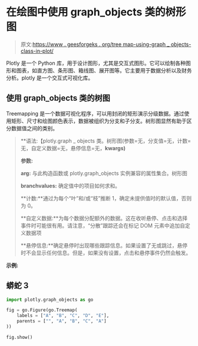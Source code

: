 # 在绘图中使用 graph_objects 类的树形图

> 原文:[https://www . geesforgeks . org/tree map-using-graph _ objects-class-in-plot/](https://www.geeksforgeeks.org/treemap-using-graph_objects-class-in-plotly/)

Plotly 是一个 Python 库，用于设计图形，尤其是交互式图形。它可以绘制各种图形和图表，如直方图、条形图、箱线图、展开图等。它主要用于数据分析以及财务分析。plotly 是一个交互式可视化库。

## 使用 graph_objects 类的树图

Treemapping 是一个数据可视化程序，可以用封闭的矩形演示分级数据。通过使用矩形、尺寸和绘图颜色表示，数据被组织为分支和子分支。树形图显然有助于区分数据值之间的类别。

> **语法:【plotly.graph _ objects 类。树形图(参数=无，分支值=无，计数=无，自定义数据=无，悬停信息=无，**kwargs)**
> 
> **参数:**
> 
> **arg:** 与此构造函数或 plotly.graph_objects 实例兼容的属性集合。树形图
> 
> **branchvalues:** 确定值中的项目如何求和。
> 
> **计数:**通过为每个“叶”和/或“枝”推断 1，确定未提供值时的默认值，否则为 0。
> 
> **自定义数据:**为每个数据分配额外的数据。这在收听悬停、点击和选择事件时可能很有用。请注意，“分散”跟踪还会在标记 DOM 元素中追加自定义数据项
> 
> **悬停信息:**确定悬停时出现哪些跟踪信息。如果设置了无或跳过，悬停时不会显示任何信息。但是，如果没有设置，点击和悬停事件仍然会触发。

**示例:**

## 蟒蛇 3

```py
import plotly.graph_objects as go

fig = go.Figure(go.Treemap(
    labels = ["A", "B", "C", "D", "E"],
    parents = ["", "A", "B", "C", "A"] 
))

fig.show()
```